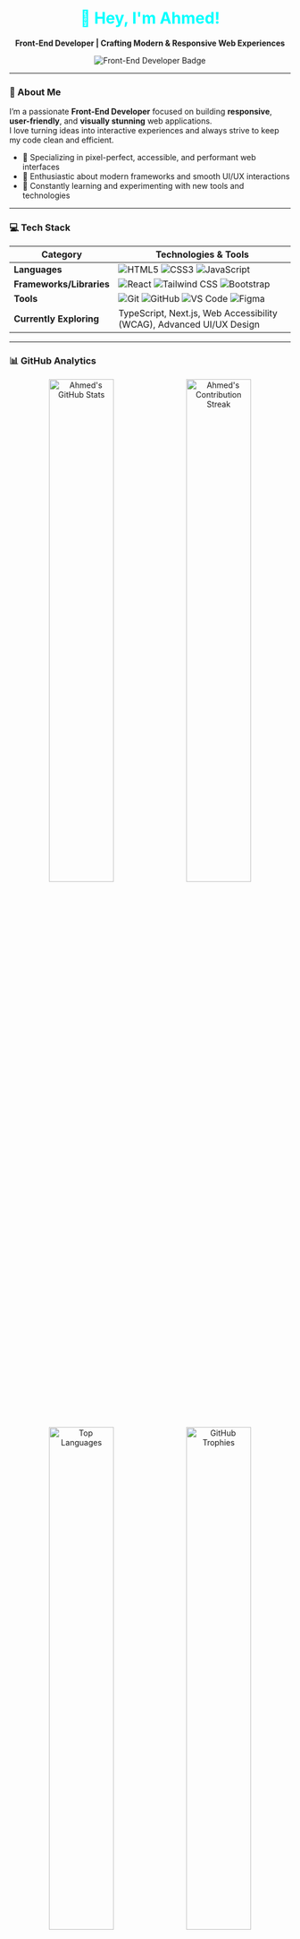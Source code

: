 <div align="center">
  <h1 style="color: aqua;">👋 Hey, I'm Ahmed!</h1>
  <p ><strong>Front-End Developer | Crafting Modern & Responsive Web Experiences</strong></p>
  <img src="https://img.shields.io/badge/Front--End%20Developer-28A9E0?style=for-the-badge&logo=dev.to&logoColor=white" alt="Front-End Developer Badge" />
</div>

---

### 🌟 About Me
I’m a passionate **Front-End Developer** focused on building **responsive**, **user-friendly**, and **visually stunning** web applications.  
I love turning ideas into interactive experiences and always strive to keep my code clean and efficient.

- 🎨 Specializing in pixel-perfect, accessible, and performant web interfaces  
- 🚀 Enthusiastic about modern frameworks and smooth UI/UX interactions  
- 📖 Constantly learning and experimenting with new tools and technologies  

---

### 💻 Tech Stack
| **Category**           | **Technologies & Tools**                                                                 |
|-------------------------|-----------------------------------------------------------------------------------------|
| **Languages**           | ![HTML5](https://img.icons8.com/color/48/000000/html-5.png) ![CSS3](https://img.icons8.com/color/48/000000/css3.png) ![JavaScript](https://img.icons8.com/color/48/000000/javascript.png) |
| **Frameworks/Libraries** | ![React](https://img.icons8.com/ultraviolet/48/000000/react.png) ![Tailwind CSS](https://img.icons8.com/color/48/000000/tailwindcss.png) ![Bootstrap](https://img.icons8.com/color/48/000000/bootstrap.png) |
| **Tools**               | ![Git](https://img.icons8.com/color/48/000000/git.png) ![GitHub](https://img.icons8.com/color/48/000000/github.png) ![VS Code](https://img.icons8.com/color/48/000000/visual-studio-code-2019.png) ![Figma](https://img.icons8.com/color/48/000000/figma.png) |
| **Currently Exploring** | TypeScript, Next.js, Web Accessibility (WCAG), Advanced UI/UX Design                     |

---

### 📊 GitHub Analytics
<div align="center">
  <img src="https://github-readme-stats.vercel.app/api?username=Ahmed404Mo&show_icons=true&theme=tokyonight&hide_border=true&include_all_commits=true&count_private=true" alt="Ahmed's GitHub Stats" width="48%" />
  <img src="https://github-readme-streak-stats.herokuapp.com/?user=Ahmed404Mo&theme=tokyonight&hide_border=true&date_format=M%20j%5B%20Y%5D" alt="Ahmed's Contribution Streak" width="48%" />
  <img src="https://github-readme-stats.vercel.app/api/top-langs/?username=Ahmed404Mo&layout=compact&theme=tokyonight&hide_border=true&langs_count=8" alt="Top Languages" width="48%" />
  <img src="https://github-profile-trophy.vercel.app/?username=Ahmed404Mo&theme=onedark&no-frame=true&margin-w=15&column=4" alt="GitHub Trophies" width="48%" />
</div>

---

### 🚀 What I'm Working On
- 🔍 Exploring **TypeScript** and **Next.js** for scalable apps  
- 🎨 Improving **UI/UX skills** for better user experiences  
- 🌍 Contributing to open-source and collaborating with developers  

---

### 📬 Get in Touch
<p align="center">
  <a href="https://linkedin.com/in/yourusername"><img src="https://img.icons8.com/color/48/000000/linkedin.png" alt="LinkedIn" /></a>
  <a href="mailto:youremail@gmail.com"><img src="https://img.icons8.com/color/48/000000/gmail.png" alt="Gmail" /></a>
  <a href="https://twitter.com/yourusername"><img src="https://img.icons8.com/color/48/000000/twitter.png" alt="Twitter" /></a>
</p>

<div align="center">
  <p>✨ <i>"Great code is like a great story: it captivates, inspires, and leaves a lasting impression."</i></p>
</div>
